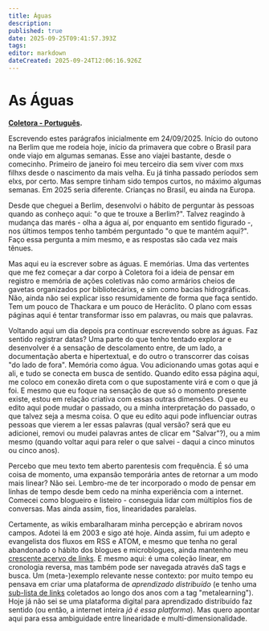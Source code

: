 ```yaml
---
title: Águas
description: 
published: true
date: 2025-09-25T09:41:57.393Z
tags: 
editor: markdown
dateCreated: 2025-09-24T12:06:16.926Z
---
```


# As Águas

**[Coletora - Português](/projetos/coletora/pt).**

Escrevendo estes parágrafos inicialmente em 24/09/2025. Início do outono na Berlim que me rodeia hoje, início da primavera que cobre o Brasil para onde viajo em algumas semanas. Esse ano viajei bastante, desde o comecinho. Primeiro de janeiro foi meu terceiro dia sem viver com mxs filhxs desde o nascimento da mais velha. Eu já tinha passado períodos sem elxs, por certo. Mas sempre tinham sido tempos curtos, no máximo algumas semanas. Em 2025 seria diferente. Crianças no Brasil, eu ainda na Europa.

Desde que cheguei a Berlim, desenvolvi o hábito de perguntar às pessoas quando as conheço aqui: "o que te trouxe a Berlim?". Talvez reagindo à mudança das marés - olha a água aí, por enquanto em sentido figurado -, nos últimos tempos tenho também perguntado "o que te mantém aqui?". Faço essa pergunta a mim mesmo, e as respostas são cada vez mais tênues.

Mas aqui eu ia escrever sobre as águas. E memórias. Uma das vertentes que me fez começar a dar corpo à Coletora foi a ideia de pensar em registro e memória de ações coletivas não como armários cheios de gavetas organizados por bibliotecárixs, e sim como bacias hidrográficas. Não, ainda não sei explicar isso resumidamente de forma que faça sentido. Tem um pouco de Thackara e um pouco de Heráclito. O plano com essas páginas aqui é tentar transformar isso em palavras, ou mais que palavras. 

Voltando aqui um dia depois pra continuar escrevendo sobre as águas. Faz sentido registrar datas? Uma parte do que tenho tentado explorar e desenvolver é a sensação de descolamento entre, de um lado, a documentação aberta e hipertextual, e do outro o transcorrer das coisas "do lado de fora". Memória como água. Vou adicionando umas gotas aqui e ali, e tudo se conecta em busca de sentido. Quando edito essa página aqui, me coloco em conexão direta com o que supostamente virá e com o que já foi. E mesmo que eu foque na sensação de que só o momento presente existe, estou em relação criativa com essas outras dimensões. O que eu edito aqui pode mudar o passado, ou a minha interpretação do passado, o que talvez seja a mesma coisa. O que eu edito aqui pode influenciar outras pessoas que vierem a ler essas palavras (qual versão? será que eu adicionei, removi ou mudei palavras antes de clicar em "Salvar"?), ou a mim mesmo (quando voltar aqui para reler o que salvei - daqui a cinco minutos ou cinco anos). 

Percebo que meu texto tem aberto parentesis com frequência. É só uma coisa de momento, uma expansão temporária antes de retornar a um modo mais linear? Não sei. Lembro-me de ter incorporado o modo de pensar em linhas de tempo desde bem cedo na minha experiência com a internet. Comecei como blogueiro e listeiro - conseguia lidar com múltiplos fios de conversas. Mas ainda assim, fios, linearidades paralelas.

Certamente, as wikis embaralharam minha percepção e abriram novos campos. Adotei lá em 2003 e sigo até hoje. Ainda assim, fui um adepto e evangelista dos fluxos em RSS e ATOM, e mesmo que tenha no geral abandonado o hábito dos blogues e microblogues, ainda mantenho meu [crescente acervo  de links](https://links.efeefe.me/). E mesmo aqui: é uma coleção linear, em cronologia reversa, mas também pode ser navegada através daS tags e busca. Um (meta-)exemplo relevante nesse contexto: por muito tempo eu pensava em criar uma plataforma de *aprendizado distribuído* (e tenho uma [sub-lista de links](https://links.efeefe.me/?searchterm=&searchtags=metalearning) coletados ao longo dos anos com a tag "metalearning"). Hoje já não sei se uma plataforma digital para aprendizado distribuído faz sentido (ou então, a internet inteira *já é essa platforma*). Mas quero apontar aqui para essa ambiguidade entre linearidade e multi-dimensionalidade.